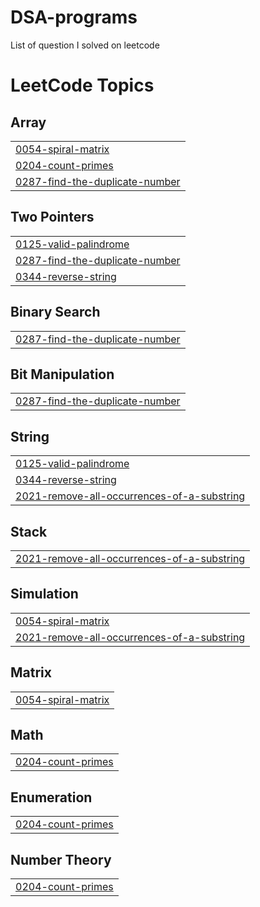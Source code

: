 # DSA-programs
List of question I solved on leetcode
<!---LeetCode Topics Start-->
# LeetCode Topics
## Array
|  |
| ------- |
| [0054-spiral-matrix](https://github.com/codetanmay26-lang/DSA-programs/tree/master/0054-spiral-matrix) |
| [0204-count-primes](https://github.com/codetanmay26-lang/DSA-programs/tree/master/0204-count-primes) |
| [0287-find-the-duplicate-number](https://github.com/codetanmay26-lang/DSA-programs/tree/master/0287-find-the-duplicate-number) |
## Two Pointers
|  |
| ------- |
| [0125-valid-palindrome](https://github.com/codetanmay26-lang/DSA-programs/tree/master/0125-valid-palindrome) |
| [0287-find-the-duplicate-number](https://github.com/codetanmay26-lang/DSA-programs/tree/master/0287-find-the-duplicate-number) |
| [0344-reverse-string](https://github.com/codetanmay26-lang/DSA-programs/tree/master/0344-reverse-string) |
## Binary Search
|  |
| ------- |
| [0287-find-the-duplicate-number](https://github.com/codetanmay26-lang/DSA-programs/tree/master/0287-find-the-duplicate-number) |
## Bit Manipulation
|  |
| ------- |
| [0287-find-the-duplicate-number](https://github.com/codetanmay26-lang/DSA-programs/tree/master/0287-find-the-duplicate-number) |
## String
|  |
| ------- |
| [0125-valid-palindrome](https://github.com/codetanmay26-lang/DSA-programs/tree/master/0125-valid-palindrome) |
| [0344-reverse-string](https://github.com/codetanmay26-lang/DSA-programs/tree/master/0344-reverse-string) |
| [2021-remove-all-occurrences-of-a-substring](https://github.com/codetanmay26-lang/DSA-programs/tree/master/2021-remove-all-occurrences-of-a-substring) |
## Stack
|  |
| ------- |
| [2021-remove-all-occurrences-of-a-substring](https://github.com/codetanmay26-lang/DSA-programs/tree/master/2021-remove-all-occurrences-of-a-substring) |
## Simulation
|  |
| ------- |
| [0054-spiral-matrix](https://github.com/codetanmay26-lang/DSA-programs/tree/master/0054-spiral-matrix) |
| [2021-remove-all-occurrences-of-a-substring](https://github.com/codetanmay26-lang/DSA-programs/tree/master/2021-remove-all-occurrences-of-a-substring) |
## Matrix
|  |
| ------- |
| [0054-spiral-matrix](https://github.com/codetanmay26-lang/DSA-programs/tree/master/0054-spiral-matrix) |
## Math
|  |
| ------- |
| [0204-count-primes](https://github.com/codetanmay26-lang/DSA-programs/tree/master/0204-count-primes) |
## Enumeration
|  |
| ------- |
| [0204-count-primes](https://github.com/codetanmay26-lang/DSA-programs/tree/master/0204-count-primes) |
## Number Theory
|  |
| ------- |
| [0204-count-primes](https://github.com/codetanmay26-lang/DSA-programs/tree/master/0204-count-primes) |
<!---LeetCode Topics End-->
